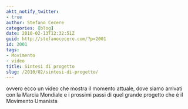 ```yaml
---
aktt_notify_twitter:
- true
author: Stefano Cecere
categories: [blog]
date: 2010-02-13T12:32:51Z
guid: http://stefanocecere.com/?p=2001
id: 2001
tags:
- Movimento
- video
title: Sintesi di progetto
slug: /2010/02/sintesi-di-progetto/
---
```


ovvero ecco un video che mostra il momento attuale, dove siamo arrivati con la Marcia Mondiale e i prossimi passi di quel grande progetto che è il Movimento Umanista